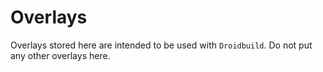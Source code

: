 # Overlays
Overlays stored here are intended to be used with `Droidbuild`. Do not put any other overlays here.
